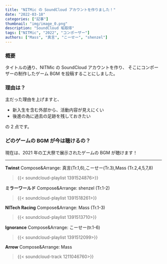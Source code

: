 ```yaml
---
title: "NITMic の SoundCloud アカウントを作りました！"
date: "2022-03-18"
categories: ["記事"]
thumbnail: "img/image_0.png"
description: "SoundCloud 垢取得"
tags: ["NITMic", "2022", "コンポーザー"]
authors: ["Mass", "真言", "こーせー", "shenzel"]
---
```


### 概要

タイトルの通り、NITMic の SoundCloud アカウントを作り、
そこにコンポーザーの制作したゲーム BGM を投稿することにしました。

### 理由は？

主だった理由を上げますと、

- 新入生を含む外部から、活動内容が見えにくい
- 後進の為に過去の足跡を残しておきたい

の 2 点です。

### どのゲームの BGM が今は聴けるの？

現在は、2021 年の工大祭で展示されたゲームの BGM が聴けます！

---

**Twinst**
Compose&Arrange: 真言(Tr.1,6),こーせー(Tr.3),Mass (Tr.2,4,5,7,8)

> {{< soundcloud-playlist 1391524876>}}

**ミラーワールド**
Compose&Arrange: shenzel (Tr.1-2)

> {{< soundcloud-playlist 1391518261>}}

**NITech Racing**
Compose&Arrange: Mass (Tr.1-3)

> {{< soundcloud-playlist 1391513710>}}

**Ignorance**
Compose&Arrange: こーせー(tr.1-6)

> {{< soundcloud-playlist 1391512099>}}

**Arrow**
Compose&Arrange: Mass

> {{< soundcloud-track 1211046760>}}
